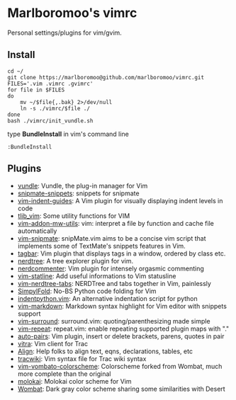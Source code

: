 # Marlboromoo's vimrc
Personal settings/plugins for vim/gvim.

## Install
```
cd ~/
git clone https://marlboromoo@github.com/marlboromoo/vimrc.git
FILES='.vim .vimrc .gvimrc'
for file in $FILES
do
    mv ~/$file{,.bak} 2>/dev/null
    ln -s ./vimrc/$file ./
done
bash ./vimrc/init_vundle.sh
```
type **BundleInstall** in vim's command line 
```
:BundleInstall
```

## Plugins
* [vundle](https://github.com/gmarik/vundle): Vundle, the plug-in manager for Vim
* [snipmate-snippets](https://github.com/vim-scripts/snipmate-snippets): snippets for snipmate
* [vim-indent-guides](https://github.com/nathanaelkane/vim-indent-guides): A Vim plugin for visually displaying indent levels in code
* [tlib_vim](https://github.com/tomtom/tlib_vim): Some utility functions for VIM
* [vim-addon-mw-utils](https://github.com/MarcWeber/vim-addon-mw-utils): vim: interpret a file by function and cache file automatically
* [vim-snipmate](https://github.com/garbas/vim-snipmate): snipMate.vim aims to be a concise vim script that implements some of TextMate's snippets features in Vim.
* [tagbar](https://github.com/majutsushi/tagbar): Vim plugin that displays tags in a window, ordered by class etc.
* [nerdtree](https://github.com/scrooloose/nerdtree): A tree explorer plugin for vim.
* [nerdcommenter](https://github.com/scrooloose/nerdcommenter): Vim plugin for intensely orgasmic commenting
* [vim-statline](https://github.com/scrooloose/vim-statline): Add useful informations to Vim statusline
* [vim-nerdtree-tabs](https://github.com/jistr/vim-nerdtree-tabs): NERDTree and tabs together in Vim, painlessly
* [SimpylFold](https://github.com/tmhedberg/SimpylFold): No-BS Python code folding for Vim
* [indentpython.vim](https://github.com/vim-scripts/indentpython.vim): An alternative indentation script for python
* [vim-markdown](https://github.com/hallison/vim-markdown): Markdown syntax highlight for Vim editor with snippets support
* [vim-surround](https://github.com/tpope/vim-surround): surround.vim: quoting/parenthesizing made simple
* [vim-repeat](https://github.com/tpope/vim-repeat): repeat.vim: enable repeating supported plugin maps with &quot;.&quot;
* [auto-pairs](https://github.com/jiangmiao/auto-pairs): Vim plugin, insert or delete brackets, parens, quotes in pair
* [vitra](https://github.com/nsmgr8/vitra): Vim client for Trac
* [Align](https://github.com/vim-scripts/Align): Help folks to align text, eqns, declarations, tables, etc
* [tracwiki](https://github.com/vim-scripts/tracwiki): Vim syntax file for Trac wiki syntax
* [vim-vombato-colorscheme](https://github.com/molok/vim-vombato-colorscheme): Colorscheme forked from Wombat, much more complete than the original
* [molokai](https://github.com/tomasr/molokai): Molokai color scheme for Vim
* [Wombat](https://github.com/vim-scripts/Wombat): Dark gray color scheme sharing some similarities with Desert
